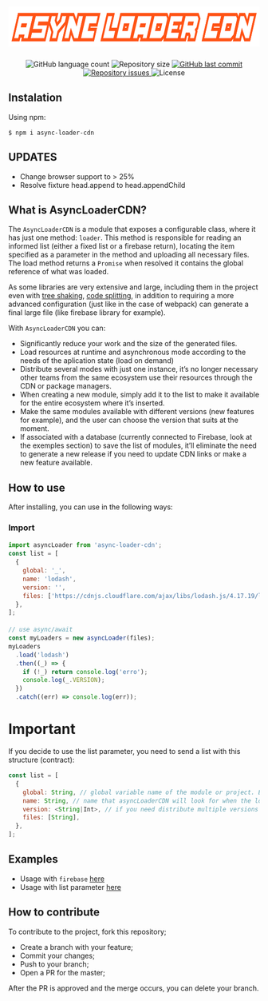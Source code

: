 <h1 align="center">
  <img src="https://github.com/luispmoraisc/async-loader-cdn/blob/master/assets/logo.png?raw=true" height="80px"/>
</h1>
<p align="center">
  <img alt="GitHub language count" src="https://img.shields.io/github/languages/count/luispmoraisc/async-loader-cdn.svg">

  <img alt="Repository size" src="https://img.shields.io/github/repo-size/luispmoraisc/async-loader-cdn.svg">
  
  <a href="https://github.com/luispmoraisc/async-loader-cdn/commits/master">
    <img alt="GitHub last commit" src="https://img.shields.io/github/last-commit/luispmoraisc/async-loader-cdn.svg">
  </a>

  <a href="https://github.com/luispmoraisc/async-loader-cdn/issues">
    <img alt="Repository issues" src="https://img.shields.io/github/issues/luispmoraisc/async-loader-cdn.svg">
  </a>

  <img alt="License" src="https://img.shields.io/badge/license-MIT-brightgreen">
</p>

## Instalation

Using npm:

```shell
$ npm i async-loader-cdn
```

## UPDATES

- Change browser support to > 25%
- Resolve fixture head.append to head.appendChild

## What is AsyncLoaderCDN?

The `AsyncLoaderCDN` is a module that exposes a configurable class, where it has just one method: `loader`. This method
is responsible for reading an informed list (either a fixed list or a firebase return), locating the item specified as a
parameter in the method and uploading all necessary files. The load method returns a `Promise` when resolved it contains
the global reference of what was loaded.

As some libraries are very extensive and large, including them in the project even with
[tree shaking](https://webpack.js.org/guides/tree-shaking/),
[code splitting](https://webpack.js.org/guides/code-splitting/), in addition to requiring a more advanced configuration
(just like in the case of webpack) can generate a final large file (like firebase library for example).

With `AsyncLoaderCDN` you can:

- Significantly reduce your work and the size of the generated files.
- Load resources at runtime and asynchronous mode according to the needs of the aplication state (load on demand)
- Distribute several modes with just one instance, it’s no longer necessary other teams from the same ecosystem use
  their resources through the CDN or package managers.
- When creating a new module, simply add it to the list to make it available for the entire ecosystem where it’s
  inserted.
- Make the same modules available with different versions (new features for example), and the user can choose the
  version that suits at the moment.
- If associated with a database (currently connected to Firebase, look at the exemples section) to save the list of
  modules, it’ll eliminate the need to generate a new release if you need to update CDN links or make a new feature
  available.

## How to use

After installing, you can use in the following ways:

### Import

```javascript
import asyncLoader from 'async-loader-cdn';
const list = [
  {
    global: '_',
    name: 'lodash',
    version: '',
    files: ['https://cdnjs.cloudflare.com/ajax/libs/lodash.js/4.17.19/lodash.min.js'],
  },
];

// use async/await
const myLoaders = new asyncLoader(files);
myLoaders
  .load('lodash')
  .then((_) => {
    if (!_) return console.log('erro');
    console.log(_.VERSION);
  })
  .catch((err) => console.log(err));
```

# Important

If you decide to use the list parameter, you need to send a list with this structure (contract):

```javascript
const list = [
  {
    global: String, // global variable name of the module or project. Ex.: '$' if you want to load jQuery
    name: String, // name that asyncLoaderCDN will look for when the load method is called. Ex.: 'jQuery'
    version: <String|Int>, // if you need distribute multiple versions of the same module.
    files: [String],
  },
];
```

## Examples

- Usage with `firebase` [here](https://github.com/luispmoraisc/async-loader-cdn/blob/master/examples/firebase.js)
- Usage with list parameter [here](https://github.com/luispmoraisc/async-loader-cdn/blob/master/examples/list.js)

## How to contribute

To contribute to the project, fork this repository;

- Create a branch with your feature;
- Commit your changes;
- Push to your branch;
- Open a PR for the master;

After the PR is approved and the merge occurs, you can delete your branch.
